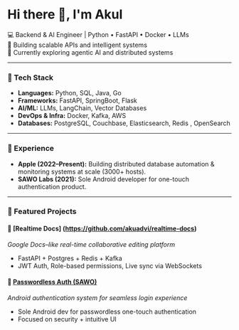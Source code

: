 # Hi there 👋, I'm Akul  

💻 Backend & AI Engineer | Python • FastAPI • Docker • LLMs  
🚀 Building scalable APIs and intelligent systems  
🌱 Currently exploring agentic AI and distributed systems  

---

### 🔧 Tech Stack  
- **Languages:** Python, SQL, Java, Go  
- **Frameworks:** FastAPI, SpringBoot, Flask 
- **AI/ML:** LLMs, LangChain, Vector Databases  
- **DevOps & Infra:** Docker, Kafka, AWS
- **Databases:** PostgreSQL, Couchbase, Elasticsearch, Redis , OpenSearch

---

### 💼 Experience  
- **Apple (2022–Present):** Building distributed database automation & monitoring systems at scale (3000+ hosts).  
- **SAWO Labs (2021):** Sole Android developer for one-touch authentication product.  

---

### 📌 Featured Projects  

#### 📄 [Realtime Docs] (https://github.com/akuadvi/realtime-docs)
*Google Docs–like real-time collaborative editing platform*  
- FastAPI + Postgres + Redis + Kafka  
- JWT Auth, Role-based permissions, Live sync via WebSockets  

#### 🔐 [Passwordless Auth (SAWO)](https://github.com/sawolabs/Android-SDK)
*Android authentication system for seamless login experience*  
- Sole Android dev for passwordless one-touch authentication  
- Focused on security + intuitive UI  
